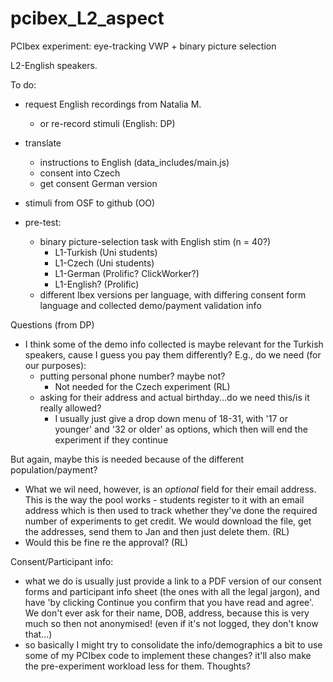 # pcibex_L2_aspect

PCIbex experiment: eye-tracking VWP + binary picture selection 

L2-English speakers.

To do:

- request English recordings from Natalia M.
  - or re-record stimuli (English: DP)
- translate
  + instructions to English (data_includes/main.js)
  + consent into Czech
  + get consent German version
- stimuli from OSF to github (OO)
  
- pre-test:
  - binary picture-selection task with English stim (n = 40?)
    + L1-Turkish (Uni students)
    + L1-Czech (Uni students)
    + L1-German (Prolific? ClickWorker?)
    + L1-English? (Prolific)
  - different Ibex versions per language, with differing consent form language and collected demo/payment validation info
  
Questions (from DP)

- I think some of the demo info collected is maybe relevant for the Turkish speakers, cause I guess you pay them differently?  E.g., do we need (for our purposes):
  - putting personal phone number? maybe not?
    - Not needed for the Czech experiment (RL)
  - asking for their address and actual birthday...do we need this/is it really allowed?
    + I usually just give a drop down menu of 18-31, with '17 or younger' and '32 or older' as options, which then will end the experiment if they continue

But again, maybe this is needed because of the different population/payment?
- What we wil need, however, is an *optional* field for their email address. This is the way the pool works - students register to it with an email address which is then used to track whether they've done the required number of experiments to get credit. We would download the file, get the addresses, send them to Jan and then just delete them. (RL)
- Would this be fine re the approval? (RL)

Consent/Participant info:

- what we do is usually just provide a link to a PDF version of our consent forms and participant info sheet (the ones with all the legal jargon), and have 'by clicking Continue you confirm that you have read and agree'. We don't ever ask for their name, DOB, address, because this is very much so then not anonymised! (even if it's not logged, they don't know that...)
- so basically I might try to consolidate the info/demographics a bit to use some of my PCIbex code to implement these changes? it'll also make the pre-experiment workload less for them. Thoughts?
  
